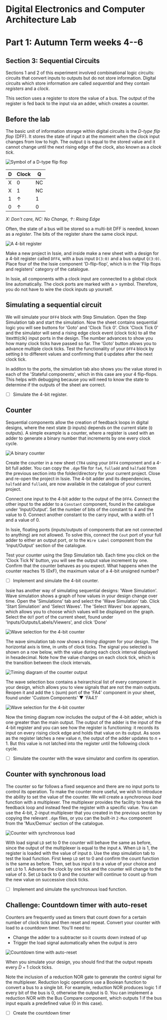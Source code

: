 # Digital Electronics and Computer Architecture Lab
# Part 1: Autumn Term weeks 4--6
## Section 3: Sequential Circuits

Sections 1 and 2 of this experiment involved combinational logic circuits: circuits that convert inputs to outputs but do not store information.
Digital circuits which store information are called *sequential* and they contain *registers* and a *clock*.
		
This section uses a register to store the value of a bus.
The output of the register is fed back to the input via an adder, which creates a counter.
			
## Before the lab

The basic unit of information storage within digital circuits is the *D-type flip flop* (DFF).
It stores the state of input `D` at the moment when the clock input changes from low to high.
The output `Q` is equal to the stored value and it cannot change until the next rising edge of the clock, also known as a *clock tick*.
				
![Symbol of a D-type flip flop](graphics/dff.png)

| D  | Clock | Q  |
| -- | --- | -- |
| X  | 0   | NC |
| X  | 1   | NC |
| 1  | ↑   | 1  |
| 0  | ↑   | 0  |			

*X: Don't care, NC: No Change, ↑: Rising Edge*
					
Often, the state of a bus will be stored so a multi-bit DFF is needed, known as a *register*.
The bits of the register share the same clock input.
				
![A 4-bit register](graphics/reg4.png)

Make a new project in Issie, and inside make a new sheet with a design for a 4-bit register called `DFF4`, with a bus input `D(3:0)` and a bus output `Q(3:0)`.
Place four of the the Issie component 'D-flip-flop', which is in the 'Flip flops and registers' category of the catalogue.
				
In Issie, all components with a clock input are connected to a global clock line automatically.
The clock ports are marked with a > symbol.
Therefore, you do not have to wire the clock inputs up yourself.
				
## Simulating a sequential circuit
		
We will simulate your `DFF4` block with Step Simulation. Open the Step Simulation tab and start the simulation. Now the sheet contains sequential logic you will see buttons for 'Goto' and 'Clock Tick 0'. Click 'Clock Tick 0' and the simulator will send a rising edge clock event (clock tick) to all the \texttt{clk} input ports in the design. The number advances to show you how many clock ticks have passed so far. The 'Goto' button allows you to advance multiple clock ticks. Test the functionality of your `DFF4` block by setting `D` to different values and confirming that `Q` updates after the next clock tick.

In additon to the ports, the simulation tab also shows you the value stored in each of the 'Stateful components', which in this case are your 4 flip-flops.
This helps with debugging because you will need to know the state to determine if the outputs of the sheet are correct.
			
- [ ] Simulate the 4-bit register.
			
## Counter
		
Sequential components allow the creation of feedback loops in digital designs, where the next state (`D` inputs) depends on the current state (`Q` outputs).
A simple example is a counter, where a register is used with an adder to generate a binary number that increments by one every clock cycle.
		
![A binary counter](graphics/ctr.png)
			
Create the counter in a new sheet `CTR4` using your `DFF4` component and a 4-bit full adder.
You can copy the `.dgm` file for `fa4`, `fulladd` and `halfadd` from the previous section into the folder/directory for your current project.
Close and re-open the project in Issie.
The 4-bit adder and its dependencies, `halfadd` and `fulladd`, are now available in the catalogue of your current project.
			
Connect one input to the 4-bit adder to the output of the `DFF4`.
Connect the other input to the adder to a `Constant` component, found in the catalogue under 'Input/Output'.
Set the number of bits of the constant to 4 and the value to 0.
Connect another constant to the carry input, with a width of 1 and a value of 0.

In Issie, floating ports (inputs/outputs of components that are not connected to anything) are not allowed.
To solve this, connect the `Cout` port of your full adder to either an output port, or to the `Wire Label` component from the 'Input/Output' section of the catalogue.
            
Test your counter using the Step Simulation tab.
Each time you click on the 'Clock Tick N' button, you will see the output value increment by one.
Confirm that the counter behaves as you expect.
What happens when the counter reaches 15 (0xF), the maximum value of a 4-bit unsigned number?
			
- [ ] Implement and simulate the 4-bit counter.

Issie has another way of simulating sequential designs: 'Wave Simulation'.
Wave simulation shows a graph of how values in your design change over time.
Open the 'Simulations' tab and select the 'Wave Simulation' tab.
Click 'Start Simulation' and 'Select Waves'.
The 'Select Waves' box appears, which allows you to choose which values will be displayed on the graph.
Select the `OUT` port of the current sheet, found under 'Inputs/Outputs/Labels/Viewers', and click 'Done'

![Wave selection for the 4-bit counter](graphics/waveSelect1.png)

The wave simulation tab now shows a *timing diagram* for your design. The horizontal axis is time, in units of clock ticks.
The signal you selected is shown on a row below, with the value during each clock interval displayed in hexadecimal.
Note how the value changes on each clock tick, which is the transition between the clock intervals.

![Timing diagram of the counter output](graphics/waveSim.png)

The wave selection box contains a heirarchical list of every component in your design, which allows you to view signals that are not the main outputs.
Reopen it and add the `S` (sum) port of the 'FA4' component in your sheet, found under 'Custom Components' ▼ 'FA4.1'

![Wave selection for the 4-bit counter](graphics/waveSelect2.png)

Now the timing diagram now includes the output of the 4-bit adder, which is one greater than the main output.
The output of the adder is the input of the 4-bit register and you can see how the register is functioning: it records its input on every rising clock edge and holds that value on its output.
As soon as the register latches a new value $n$, the output of the adder updates to $n+1$. But this value is not latched into the register until the following clock cycle.

- [ ] Simulate the counter with the wave simulator and confirm its operation.
			
## Counter with synchronous load
		
The counter so far follows a fixed sequence and there are no input ports to control its operation.
To make the counter more useful, we wish to introduce the ability to set the value of the counter.
We will create a *synchronous load* function with a multiplexer.
The multiplexer provides the facility to break the feedback loop and instead feed the register with a specific value.
You can use the 4-bit, 2-input multiplexer that you created in the previous section by copying the relevant `.dgm` files, or you can the built-in `2-Mux` component from the 'Mux/Demux' section of the catalogue.
		
![Counter with synchronous load](graphics/ctrld.png)
			
With load signal `LD` set to 0 the counter will behave the same as before, since the output of the multiplexer is equal to the input `A`.
When `LD` is 1, the register is loaded with the value of input `D`.
Use the step simulation tab to test the load function.
First keep `LD` set to 0 and confirm the count function is the same as before.
Then, set bus input `D` to a value of your choice and set `LD` to 1.
Advance the clock by one tick and the counter will change to the value of `D`. 
Set `LD` back to 0 and the counter will continue to count up from the new value on successive clock ticks.
			
- [ ] Implement and simulate the synchronous load function.
		
## Challenge: Countdown timer with auto-reset

Counters are frequently used as timers that count down for a certain number of clock ticks and then reset and repeat.
Convert your counter with load to a countdown timer. You'll need to:
- Change the adder to a subtracter so it counts down instead of up
- Trigger the load signal automatically when the output is zero
				
![Countdown time with auto-reset](graphics/tmr.png)
			
When you simulate your design, you should find that the output repeats every $D+1$ clock ticks.
				
Note the inclusion of a reduction NOR gate to generate the control signal for the multiplexer.
Reduction logic operations use a Boolean function to convert a bus to a single bit.
For example, reduction NOR produces logic 1 if every bit of the bus is 0, otherwise the output is 0.
You can implement a reduction NOR with the Bus Compare component, which outputs 1 if the bus input equals a predefined value (0 in this case).

- [ ] Create the countdown timer
